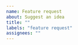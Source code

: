 ```yaml
---
name: Feature request
about: Suggest an idea
title: ""
labels: "feature request"
assignees: ""
---
```


<!-- To suggest a new feature, go here: https://github.com/minbrowser/min/discussions -->
